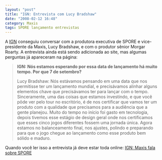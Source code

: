 ```yaml
---
layout: "post"
title: "IGN: Entrevista com Lucy Bradshaw"
date: "2008-02-12 16:48"
category: Maxis
tags: SPORE lançamento entrevistas
---
```


A [IGN](http://ign.com/) conseguiu conversar com a produtora executiva de SPORE e vice-presidente da Maxis, Lucy Bradshaw, e com o produtor sênior Morgar Roarty. A entrevista ainda está sendo adicionada ao site, mas algumas perguntas já apareceram na página:

> **IGN: Nós estamos esperando por essa data de lançamento há muito tempo. Por que 7 de setembro?**
>
> Lucy Bradshaw: Nós estávamos pensando em uma data que nos permitisse ter um lançamento mundial, e precisávamos alinhar alguns elementos chave que precisávamos ter para lançar com o tempo. Sinceramente, uma das coisas que estamos investindo, e que você pôde ver pelo tour no escritório, é de nos certificar que vamos ter um produto com a qualidade que precisamos para a audiência que a gente planejou. Muito do tempo no início foi gasto em tecnologia, depois tivemos esse estágio de design geral onde nos certificamos que esses cinco jogos diferentes fossem uma jornada única. Agora estamos no balanceamento final, nos ajustes, polindo e preparando para que o jogo chegue ao lançamento como esse produto bem sólido e maduro.

Quando você ler isso a entrevista já deve estar toda online: [IGN: Maxis fala sobre SPORE](http://pc.ign.com/articles/851/851665p1.html)
